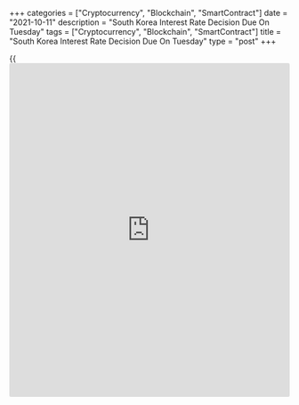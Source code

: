 +++
categories = ["Cryptocurrency", "Blockchain", "SmartContract"]
date = "2021-10-11"
description = "South Korea Interest Rate Decision Due On Tuesday"
tags = ["Cryptocurrency", "Blockchain", "SmartContract"]
title = "South Korea Interest Rate Decision Due On Tuesday"
type = "post"
+++

{{<iframe id="large-banner" src="https://www.bounty.group/#slide=25.0" width="100%" height="600" scrolling="no" style="border: 0px solid rgb(216, 221, 230); border-radius: 3px;">}}

The Bank of Korea will wrap up its monetary [policy](https://www.fintechee.com/policy/) meeting on Tuesday
and then announce its decision on interest rates, highlighting a modest
day for Asia-Pacific economic activity. The central bank is widely
expected to keep its benchmark lending rate unchanged at 0.75 percent.

The Philippines will release August figures for imports, exports and
trade balance. In July, imports were up 24.0 percent on year and exports
gained an annual 12.7 percent for a trade deficit of $3.290 billion.

Australia will see September results for new home sales and for the
[business][1] confidence index from NAB. In August, new home sales were
up 5.8 percent on month, while the business confidence index had a score
of -5.

Japan will provide September numbers for producer prices and bank
lending. Producer prices are expected to add 0.3 percent on month and
5.9 percent on year following the flat monthly reading and the 5.5
percent yearly gain in August.

New Zealand will release September figures for electronic retail card
spending; in August, spending was down 19.8 percent on month and 11.4
percent on year.

For comments and feedback [contact](https://www.playgroundfx.com/contact/): editorial@rtt[news](https://www.letsplayfx.com/blog/forex-news-website/).com

[Economic News][2]

 **What parts of the world are seeing the best (and worst) economic
performances lately? Click[here][3] to check out our [Econ Scorecard][3]
and find out! See up-to-the-moment [ranking](https://www.playgroundfx.com/blog/crypto-exchange-ranking/)s for the best and worst
performers in [GDP][3], [unemployment rate][4], [inflation][5] and much
more.**

   1. www.rtt[news](https://www.letsplayfx.com/blog/forex-news-website/).com/Content/Business.aspx
   2. www.rtt[news](https://www.letsplayfx.com/blog/forex-news-website/).com/Content/EconomicNews.aspx
   3. www.rtt[news](https://www.letsplayfx.com/blog/forex-news-website/).com/economic-scorecard/world-rank/GDP/highest-performance.aspx
   4. www.rtt[news](https://www.letsplayfx.com/blog/forex-news-website/).com/economic-scorecard/world-rank/unemployment-rate/lowest-performance.aspx
   5. www.rtt[news](https://www.letsplayfx.com/blog/forex-news-website/).com/economic-scorecard/world-rank/CPI/highest-performance.aspx